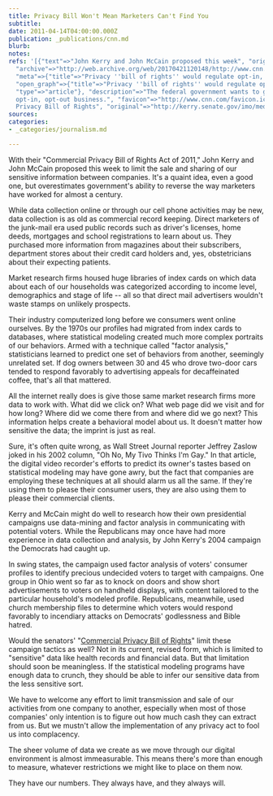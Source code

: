 ```yaml
---
title: Privacy Bill Won't Mean Marketers Can't Find You
subtitle: 
date: 2011-04-14T04:00:00.000Z
publication: _publications/cnn.md
blurb: 
notes: 
refs: '[{"text"=>"John Kerry and John McCain proposed this week", "original"=>"http://www.cnn.com/2011/TECH/web/04/13/privacy.bill.rights.internet/index.html?iref=allsearch",
  "archive"=>"http://web.archive.org/web/20170421120148/http://www.cnn.com/2011/TECH/web/04/13/privacy.bill.rights.internet/index.html?iref=allsearch",
  "meta"=>{"title"=>"Privacy ''bill of rights'' would regulate opt-in, opt-out - CNN.com",
  "open_graph"=>{"title"=>"Privacy ''bill of rights'' would regulate opt-in, opt-out",
  "type"=>"article"}, "description"=>"The federal government wants to get into the
  opt-in, opt-out business.", "favicon"=>"http://www.cnn.com/favicon.ico"}}, {"text"=>"Commercial
  Privacy Bill of Rights", "original"=>"http://kerry.senate.gov/imo/media/doc/Commercial%20Privacy%20Bill%20of%20Rights%20Text.pdf"}]'
sources: 
categories:
- _categories/journalism.md

---
```

With their "Commercial Privacy Bill of Rights Act of 2011," John Kerry and John McCain proposed this week to limit the sale and sharing of our sensitive information between companies. It's a quaint idea, even a good one, but overestimates government's ability to reverse the way marketers have worked for almost a century.

While data collection online or through our cell phone activities may be new, data collection is as old as commercial record keeping. Direct marketers of the junk-mail era used public records such as driver's licenses, home deeds, mortgages and school registrations to learn about us. They purchased more information from magazines about their subscribers, department stores about their credit card holders and, yes, obstetricians about their expecting patients.

Market research firms housed huge libraries of index cards on which data about each of our households was categorized according to income level, demographics and stage of life -- all so that direct mail advertisers wouldn't waste stamps on unlikely prospects.

Their industry computerized long before we consumers went online ourselves. By the 1970s our profiles had migrated from index cards to databases, where statistical modeling created much more complex portraits of our behaviors. Armed with a technique called "factor analysis," statisticians learned to predict one set of behaviors from another, seemingly unrelated set. If dog owners between 30 and 45 who drove two-door cars tended to respond favorably to advertising appeals for decaffeinated coffee, that's all that mattered.

All the internet really does is give those same market research firms more data to work with. What did we click on? What web page did we visit and for how long? Where did we come there from and where did we go next? This information helps create a behavioral model about us. It doesn't matter how sensitive the data; the imprint is just as real.

Sure, it's often quite wrong, as Wall Street Journal reporter Jeffrey Zaslow joked in his 2002 column, "Oh No, My Tivo Thinks I'm Gay." In that article, the digital video recorder's efforts to predict its owner's tastes based on statistical modeling may have gone awry, but the fact that companies are employing these techniques at all should alarm us all the same. If they're using them to please their consumer users, they are also using them to please their commercial clients.

Kerry and McCain might do well to research how their own presidential campaigns use data-mining and factor analysis in communicating with potential voters. While the Republicans may once have had more experience in data collection and analysis, by John Kerry's 2004 campaign the Democrats had caught up.

In swing states, the campaign used factor analysis of voters' consumer profiles to identify precious undecided voters to target with campaigns. One group in Ohio went so far as to knock on doors and show short advertisements to voters on handheld displays, with content tailored to the particular household's modeled profile. Republicans, meanwhile, used church membership files to determine which voters would respond favorably to incendiary attacks on Democrats' godlessness and Bible hatred.

Would the senators' "[Commercial Privacy Bill of Rights](http://kerry.senate.gov/imo/media/doc/Commercial%20Privacy%20Bill%20of%20Rights%20Text.pdf)" limit these campaign tactics as well? Not in its current, revised form, which is limited to "sensitive" data like health records and financial data. But that limitation should soon be meaningless. If the statistical modeling programs have enough data to crunch, they should be able to infer our sensitive data from the less sensitive sort.

We have to welcome any effort to limit transmission and sale of our activities from one company to another, especially when most of those companies' only intention is to figure out how much cash they can extract from us. But we mustn't allow the implementation of any privacy act to fool us into complacency.

The sheer volume of data we create as we move through our digital environment is almost immeasurable. This means there's more than enough to measure, whatever restrictions we might like to place on them now.

They have our numbers. They always have, and they always will.